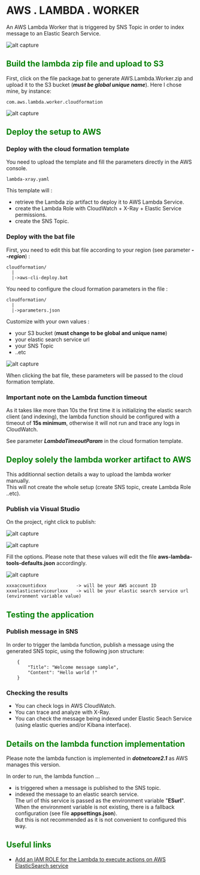 # AWS . LAMBDA . WORKER

An AWS Lambda Worker that is triggered by SNS Topic in order to index message to an Elastic Search Service.

![alt capture](https://github.com/danmgs/AWS.Lambda.Worker/blob/master/img/deployed1.PNG)

## <span style="color:green">Build the lambda zip file and upload to S3</span>

First, click on the file package.bat to generate AWS.Lambda.Worker.zip and upload it to the S3 bucket (***must be global unique name***).
Here I chose mine, by instance:

```
com.aws.lambda.worker.cloudformation
```

![alt capture](https://github.com/danmgs/AWS.Lambda.Worker/blob/master/img/deployartifact1.PNG)

## <span style="color:green">Deploy the setup to AWS</span>

### Deploy with the cloud formation template

You need to upload the template and fill the parameters directly in the AWS console.

```
lambda-xray.yaml
```
This template will :
- retrieve the Lambda zip artifact to deploy it to AWS Lambda Service.
- create the Lambda Role with CloudWatch + X-Ray + Elastic Service permissions.
- create the SNS Topic.

### Deploy with the bat file

First, you need to edit this bat file according to your region (see parameter ***--region***) :
```
cloudformation/
  |
  |->aws-cli-deploy.bat
```

You need to configure the cloud formation parameters in the file :

```
cloudformation/
  |
  |->parameters.json
```

Customize with your own values :
- your S3 bucket (**must change to be global and unique name**)
- your elastic search service url
- your SNS Topic
- ..etc

![alt capture](https://github.com/danmgs/AWS.Lambda.Worker/blob/master/img/publishtoaws0.PNG)


When clicking the bat file, these parameters will be passed to the cloud formation template.

### Important note on the Lambda function timeout

As it takes like more than 10s the first time it is initializing the elastic search client (and indexing),
the lambda function should be configured with a timeout of **15s minimum**, otherwise it will not run and trace any logs in CloudWatch.

See parameter ***LambdaTimeoutParam*** in the cloud formation template.

## <span style="color:green">Deploy solely the lambda worker artifact to AWS</span>

This additionnal section details a way to upload the lambda worker manually.<br/>
This will not create the whole setup (create SNS topic, create Lambda Role ..etc).

### Publish via Visual Studio

On the project, right click to publish:

![alt capture](https://github.com/danmgs/AWS.Lambda.Worker/blob/master/img/publishtoaws1.PNG)

![alt capture](https://github.com/danmgs/AWS.Lambda.Worker/blob/master/img/publishtoaws2.PNG)

Fill the options. Please note that these values will edit the file **aws-lambda-tools-defaults.json** accordingly.


![alt capture](https://github.com/danmgs/AWS.Lambda.Worker/blob/master/img/publishtoaws3.PNG)

```
xxxaccountidxxx           -> will be your AWS account ID
xxxelasticserviceurlxxx   -> will be your elastic search service url (environment variable value)
```

## <span style="color:green">Testing the application</span>

### Publish message in SNS

In order to trigger the lambda function, publish a message using the generated SNS topic, using the following json structure:

```
	{
		"Title": "Welcome message sample",
		"Content": "Hello world !"
	}
```

### Checking the results

- You can check logs in AWS CloudWatch.
- You can trace and analyze with X-Ray.
- You can check the message being indexed under Elastic Seach Service (using elastic queries and/or Kibana interface).

## <span style="color:green">Details on the lambda function implementation</span>

Please note the lambda function is implemented in ***dotnetcore2.1*** as AWS manages this version.<br/>

In order to run, the lambda function ...
- is triggered when a message is published to the SNS topic.
- indexed the message to an elastic search service. <br/>
The url of this service is passed as the environment variable "**ESurl**".<br/>
When the environment variable is not existing, there is a fallback configuration (see file **appsettings.json**).<br/>
But this is not recommended as it is not convenient to configured this way.

## <span style="color:green">Useful links</span>

- [Add an IAM ROLE for the Lambda to execute actions on AWS ElasticSearch service](https://stackoverflow.com/questions/53365764/cloudformation-template-to-push-cloudwatch-logs-to-elasticsearch)
